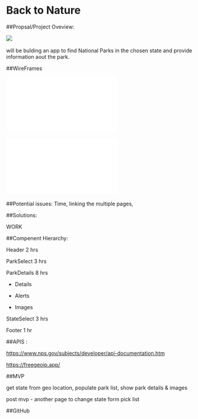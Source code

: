 # Back to Nature

##Propsal/Project Oveview:


![](https://media.giphy.com/media/3NeRncMrUNb8astzVy/giphy.gif)

will be bulding an app to find National Parks in the chosen state and provide information aout the park.


##WireFrames



![](wireframe1.pdf)

![](wireframe2.pdf)

[](wireframe2.pdf)




##Potential issues: 
Time, linking the multiple pages,

##Solutions: 

WORK

##Compenent Hierarchy:

Header           2 hrs

ParkSelect       3 hrs
 
ParkDetails      8 hrs

*    Details
   
*    Alerts
 
*    Images

StateSelect      3 hrs   

Footer				1 hr


##APIS :

https://www.nps.gov/subjects/developer/api-documentation.htm

https://freegeoip.app/

##MVP

get state from geo location, populate park list,
show park details & images

post mvp - another page to change state form pick list




##GitHub




